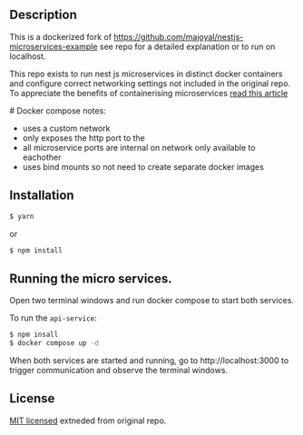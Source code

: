 ## Description

This is a dockerized fork of https://github.com/majoyal/nestjs-microservices-example see repo for a detailed explanation or to run on localhost.

This repo exists to run nest js microservices in distinct docker containers and configure correct networking settings not included in the original repo. To appreciate the benefits of containerising microservices [read this article](https://blog.dreamfactory.com/what-are-containerized-microservices/)

# Docker compose notes: 

- uses a custom network
- only exposes the http port to the 
- all microservice ports are internal on network only available to eachother
- uses bind mounts so not need to create separate docker images

## Installation

```bash
$ yarn
```

or

```bash
$ npm install
```

## Running the micro services.
Open two terminal windows and run docker compose to start both services.

To run the `api-service`:
```bash
$ npm insall
$ docker compose up -d
```

When both services are started and running, go to http://localhost:3000 to trigger communication and observe the terminal windows. 

## License

[MIT licensed](LICENSE) extneded from original repo.
